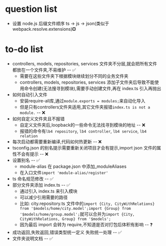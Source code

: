 # question list

- 设置 node.js 后缀文件顺序 ts -> js -> json(类似于webpack.resolve.extensions)❎

# to-do list

- controllers, models, repositories, services 文件夹不分层,就会把所有文件都放在一个文件夹,不易维护 -- ✅
  - 需要在这些文件夹下根据模块继续划分不同的业务文件夹
  - controllers, models, repositories, services 添加子文件夹后导致不能使用命令创建(无法搜寻到模块),需要手动创建文件,再在 index.ts 引入再抛出
- 如何自动引入文件
    - 安装require-all库,通过`module.exports = modules;`来自动化导入
    - 但是只有controllers文件夹适用,其它文件夹报错`index.ts is not a module.` -- ❌
- 如何自定义文件夹且不报错
  - 自定义文件夹后,loopback的一些命令无法找寻到模块的地址 -- ❌
  - 报错的命令有`lb4 repository`, `lb4 controller`, `lb4 service`, `lb4 relation`
- 每次启动都需要重新编译,代码如何热更新 -- ❌
- tsconfig.json 的别名提示需要重新关闭项目才会有提示,import json 文件的属性不会有提示 -- ❌
- 设置别名 -- ✅
  - module-alias 在 package.json 中添加\_moduleAliases
  - 在入口文件`import 'module-alias/register'`
- ts 命名规范修改 -- ✅
- 部分文件夹添加 index.ts -- ✅
  - 通过引入 index.ts 来引入模块
  - 可以减少引用需要的路径
  - 比如: city.repository.ts 文件中的`import {City, CityWithRelations} from '$models/home/city.model';import {Group} from '$models/home/group.model';`就可以合并为`import {City, CityWithRelations, Group} from '$models';`
  - 因为最后 import 会转为 require,不知道是否对打包后体积有影响 -- ❓
- 成功返回,失败返回,错误类型统一定义 失败统一处理 -- ✅
- 文件夹说明文档 -- ✅
